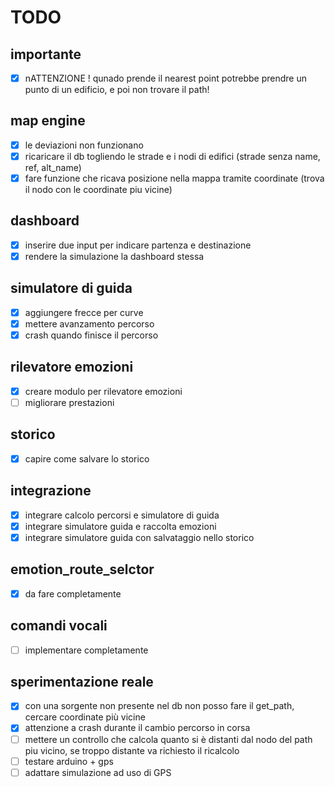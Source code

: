 # TODO

## importante
* [x] nATTENZIONE !   qunado prende il nearest point potrebbe prendre un punto di un edificio, e poi non trovare il path!

## map engine
* [x] le deviazioni non funzionano
* [x] ricaricare il db togliendo le strade e i nodi di edifici (strade senza name, ref, alt_name)
* [x] fare funzione che ricava posizione nella mappa tramite coordinate (trova il nodo con le coordinate piu vicine)

## dashboard
* [x] inserire due input per indicare partenza e destinazione
* [x] rendere la simulazione la dashboard stessa

## simulatore di guida
* [x] aggiungere frecce per curve
* [x] mettere avanzamento percorso
* [x] crash quando finisce il percorso

## rilevatore emozioni
* [x] creare modulo per rilevatore emozioni
* [ ] migliorare prestazioni

## storico
* [x] capire come salvare lo storico

## integrazione
* [x] integrare calcolo percorsi e simulatore di guida
* [x] integrare simulatore guida e raccolta emozioni
* [x] integrare simulatore guida con salvataggio nello storico

## emotion_route_selctor
* [x] da fare completamente

## comandi vocali
* [ ] implementare completamente

## sperimentazione reale
* [x] con una sorgente non presente nel db non posso fare il get_path, cercare coordinate più vicine
* [x] attenzione a crash durante il cambio percorso in corsa
* [ ] mettere un controllo che calcola quanto si è distanti dal nodo del path piu vicino, se troppo distante va richiesto il ricalcolo 
* [ ] testare arduino + gps
* [ ] adattare simulazione ad uso di GPS